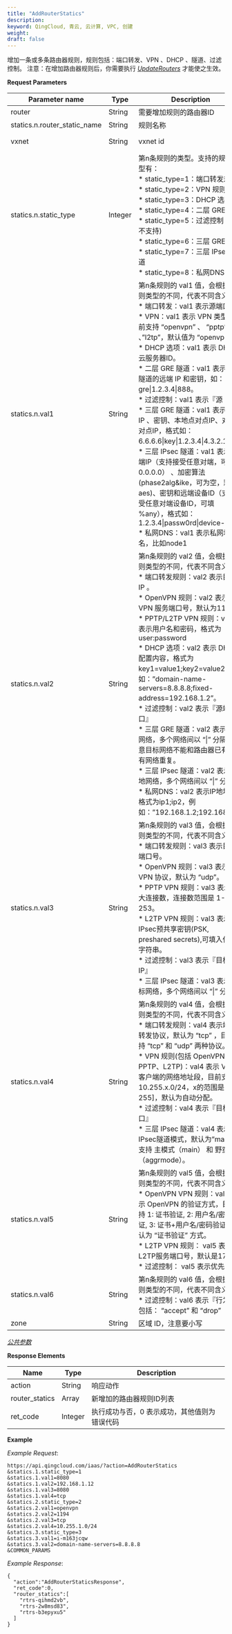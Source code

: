 ```yaml
---
title: "AddRouterStatics"
description: 
keyword: QingCloud, 青云, 云计算, VPC, 创建
weight:
draft: false
---
```




增加一条或多条路由器规则，规则包括：端口转发、VPN 、DHCP 、隧道、过滤控制。 注意：在增加路由器规则后，你需要执行 [_UpdateRouters_](../update_routers/) 才能使之生效。

**Request Parameters**

| Parameter name | Type | Description | Required |
| --- | --- | --- | --- |
| router | String | 需要增加规则的路由器ID | Yes |
| statics.n.router_static_name | String | 规则名称 | No |
| vxnet | String | vxnet id | Yes only in VPC |
| statics.n.static_type | Integer | 第n条规则的类型。支持的规则类型有：<br/>*   static_type=1：端口转发规则<br/>*   static_type=2：VPN 规则<br/>*   static_type=3：DHCP 选项<br/>*   static_type=4：二层 GRE 隧道<br/>*   static_type=5：过滤控制 (VPC不支持)<br/>*   static_type=6：三层 GRE 隧道<br/>*   static_type=7：三层 IPsec 隧道<br/>*   static_type=8：私网DNS | Yes |
| statics.n.val1 | String | 第n条规则的 val1 值，会根据规则类型的不同，代表不同含义：<br/>*   端口转发：val1 表示源端口。<br/>*   VPN：val1 表示 VPN 类型，目前支持 “openvpn” 、 “pptp” 、”l2tp”，默认值为 “openvpn”。<br/>*   DHCP 选项：val1 表示 DHCP 云服务器ID。<br/>*   二层 GRE 隧道：val1 表示二层隧道的远端 IP 和密钥，如：gre&#124;1.2.3.4&#124;888。<br/>*   过滤控制：val1 表示『源 IP』<br/>*   三层 GRE 隧道：val1 表示远端 IP 、密钥、本地点对点IP、对端点对点IP，格式如：6.6.6.6&#124;key&#124;1.2.3.4&#124;4.3.2.1。<br/>*   三层 IPsec 隧道：val1 表示远端IP（支持接受任意对端，可填 0.0.0.0） 、加密算法(phase2alg&ike，可为空，默认aes)、密钥和远端设备ID（支持接受任意对端设备ID，可填 %any），格式如：1.2.3.4&#124;passw0rd&#124;device-id<br/>*   私网DNS：val1 表示私网域名，比如node1 | Yes |
| statics.n.val2 | String | 第n条规则的 val2 值，会根据规则类型的不同，代表不同含义：<br/>*   端口转发规则：val2 表示目标 IP 。<br/>*   OpenVPN 规则：val2 表示 VPN 服务端口号，默认为1194。<br/>*   PPTP/L2TP VPN 规则：val2 表示用户名和密码，格式为 user:password<br/>*   DHCP 选项：val2 表示 DHCP 配置内容，格式为key1=value1;key2=value2，例如：”domain-name-servers=8.8.8.8;fixed-address=192.168.1.2”。<br/>*   过滤控制：val2 表示『源端口』<br/>*   三层 GRE 隧道：val2 表示目标网络，多个网络间以 “&#124;” 分隔。注意目标网络不能和路由器已有的私有网络重复。<br/>*   三层 IPsec 隧道：val2 表示本地网络，多个网络间以 “&#124;” 分隔。<br/>*   私网DNS：val2 表示IP地址，格式为ip1;ip2，例如：”192.168.1.2;192.168.1.3” | No |
| statics.n.val3 | String | 第n条规则的 val3 值，会根据规则类型的不同，代表不同含义：<br/>*   端口转发规则：val3 表示目标端口号。<br/>*   OpenVPN 规则：val3 表示 VPN 协议，默认为 “udp”。<br/>*   PPTP VPN 规则：val3 表示最大连接数，连接数范围是 1-253。<br/>*   L2TP VPN 规则：val3 表示IPsec预共享密钥(PSK, preshared secrets),可填入任意字符串。<br/>*   过滤控制：val3 表示『目标 IP』<br/>*   三层 IPsec 隧道：val3 表示目标网络，多个网络间以 “&#124;” 分隔。 | No |
| statics.n.val4 | String | 第n条规则的 val4 值，会根据规则类型的不同，代表不同含义：<br/>*   端口转发规则：val4 表示端口转发协议，默认为 “tcp” ，目前支持 “tcp” 和 “udp” 两种协议。<br/>*   VPN 规则(包括 OpenVPN 、PPTP、L2TP)：val4 表示 VPN 客户端的网络地址段，目前支持10.255.x.0/24，x的范围是[0-255]，默认为自动分配。<br/>*   过滤控制：val4 表示『目标端口』<br/>*   三层 IPsec 隧道：val4 表示IPsec隧道模式，默认为”main”，支持 主模式（main） 和 野蛮模式（aggrmode）。 | No |
| statics.n.val5 | String | 第n条规则的 val5 值，会根据规则类型的不同，代表不同含义：<br/>*   OpenVPN VPN 规则：val5 表示 OpenVPN 的验证方式，目前支持 1: 证书验证, 2: 用户名/密码验证, 3: 证书+用户名/密码验证，默认为 “证书验证” 方式。<br/>*   L2TP VPN 规则： val5 表示L2TP服务端口号，默认是1701。<br/>*   过滤控制： val5 表示优先级 | No |
| statics.n.val6 | String | 第n条规则的 val6 值，会根据规则类型的不同，代表不同含义：<br/>*   过滤控制：val6 表示『行为』，包括： “accept” 和 “drop” | No |
| zone | String | 区域 ID，注意要小写 | Yes |

[_公共参数_](../../../parameters/)

**Response Elements**

| Name | Type | Description |
| --- | --- | --- |
| action | String | 响应动作 |
| router_statics | Array | 新增加的路由器规则ID列表 |
| ret_code | Integer | 执行成功与否，0 表示成功，其他值则为错误代码 |

**Example**

_Example Request_:

```
https://api.qingcloud.com/iaas/?action=AddRouterStatics
&statics.1.static_type=1
&statics.1.val1=8080
&statics.1.val2=192.168.1.12
&statics.1.val3=8080
&statics.1.val4=tcp
&statics.2.static_type=2
&statics.2.val1=openvpn
&statics.2.val2=1194
&statics.2.val3=tcp
&statics.2.val4=10.255.1.0/24
&statics.3.static_type=3
&statics.3.val1=i-m163jcqw
&statics.3.val2=domain-name-servers=8.8.8.8
&COMMON_PARAMS
```

_Example Response_:

```
{
  "action":"AddRouterStaticsResponse",
  "ret_code":0,
  "router_statics":[
    "rtrs-qihmd2vb",
    "rtrs-2w8msd83",
    "rtrs-b3epyxu5"
  ]
}
```
